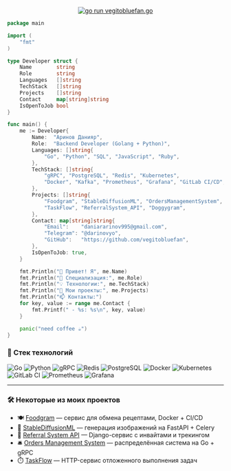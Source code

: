 <p align="center">
  <a href="https://github.com/vegitobluefan/vegitobluefan/blob/main/Аринов Данияр Резюме.pdf" target="_blank">
    <img src="https://img.shields.io/badge/▶️%20go%20run-vegito%2Fmain.go-brightgreen?style=for-the-badge&logo=go&logoColor=white" alt="go run vegitobluefan.go" />
  </a>
</p>

```go
package main

import (
	"fmt"
)

type Developer struct {
	Name        string
	Role        string
	Languages   []string
	TechStack   []string
	Projects    []string
	Contact     map[string]string
	IsOpenToJob bool
}

func main() {
	me := Developer{
		Name:  "Аринов Данияр",
		Role:  "Backend Developer (Golang + Python)",
		Languages: []string{
			"Go", "Python", "SQL", "JavaScript", "Ruby",
		},
		TechStack: []string{
			"gRPC", "PostgreSQL", "Redis", "Kubernetes",
			"Docker", "Kafka", "Prometheus", "Grafana", "GitLab CI/CD",
		},
		Projects: []string{
			"Foodgram", "StableDiffusionML", "OrdersManagementSystem",
			"TaskFlow", "ReferralSystem_API", "Doggygram",
		},
		Contact: map[string]string{
			"Email":    "daniararinov995@gmail.com",
			"Telegram": "@darinovyo",
			"GitHub":   "https://github.com/vegitobluefan",
		},
		IsOpenToJob: true,
	}

	fmt.Println("👋 Привет! Я", me.Name)
	fmt.Println("🔧 Специализация:", me.Role)
	fmt.Println("💡 Технологии:", me.TechStack)
	fmt.Println("📂 Мои проекты:", me.Projects)
	fmt.Println("📫 Контакты:")
	for key, value := range me.Contact {
		fmt.Printf(" - %s: %s\n", key, value)
	}

	panic("need coffee ☕️")
}
```
### 🚀 Стек технологий

![Go](https://img.shields.io/badge/-Go-00ADD8?style=flat&logo=go)
![Python](https://img.shields.io/badge/-Python-3776AB?style=flat&logo=python)
![gRPC](https://img.shields.io/badge/-gRPC-00c7b7?style=flat&logo=grpc)
![Redis](https://img.shields.io/badge/-Redis-DC382D?style=flat&logo=redis)
![PostgreSQL](https://img.shields.io/badge/-PostgreSQL-336791?style=flat&logo=postgresql)
![Docker](https://img.shields.io/badge/-Docker-2496ED?style=flat&logo=docker)
![Kubernetes](https://img.shields.io/badge/-Kubernetes-326CE5?style=flat&logo=kubernetes)
![GitLab CI](https://img.shields.io/badge/-GitLab%20CI-FCA121?style=flat&logo=gitlab)
![Prometheus](https://img.shields.io/badge/-Prometheus-E6522C?style=flat&logo=prometheus)
![Grafana](https://img.shields.io/badge/-Grafana-F46800?style=flat&logo=grafana)

---

### 🛠 Некоторые из моих проектов

- 🍽️ [Foodgram](https://github.com/vegitobluefan/Foodgram_project.git) — сервис для обмена рецептами, Docker + CI/CD
- 🎨 [StableDiffusionML](https://github.com/vegitobluefan/StableDiffusionML) — генерация изображений на FastAPI + Celery
- 🔗 [Referral System API](https://github.com/vegitobluefan/ReferralSystem_API.git) — Django-сервис с инвайтами и трекингом
- 🛎️ [Orders Management System](https://github.com/vegitobluefan/OrdersManagementSystem.git) — распределённая система на Go + gRPC
- ⏱️ [TaskFlow](https://github.com/vegitobluefan/TaskFlow.git) — HTTP-сервис отложенного выполнения задач

